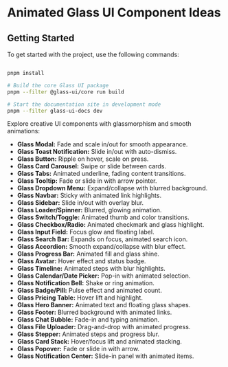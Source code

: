 # Animated Glass UI Component Ideas

## Getting Started
To get started with the project, use the following commands:

```bash

pnpm install

# Build the core Glass UI package
pnpm --filter @glass-ui/core run build

# Start the documentation site in development mode
pnpm --filter glass-ui-docs dev
```

Explore creative UI components with glassmorphism and smooth animations:

- **Glass Modal:** Fade and scale in/out for smooth appearance.
- **Glass Toast Notification:** Slide in/out with auto-dismiss.
- **Glass Button:** Ripple on hover, scale on press.
- **Glass Card Carousel:** Swipe or slide between cards.
- **Glass Tabs:** Animated underline, fading content transitions.
- **Glass Tooltip:** Fade or slide in with arrow pointer.
- **Glass Dropdown Menu:** Expand/collapse with blurred background.
- **Glass Navbar:** Sticky with animated link highlights.
- **Glass Sidebar:** Slide in/out with overlay blur.
- **Glass Loader/Spinner:** Blurred, glowing animation.
- **Glass Switch/Toggle:** Animated thumb and color transitions.
- **Glass Checkbox/Radio:** Animated checkmark and glass highlight.
- **Glass Input Field:** Focus glow and floating label.
- **Glass Search Bar:** Expands on focus, animated search icon.
- **Glass Accordion:** Smooth expand/collapse with blur effect.
- **Glass Progress Bar:** Animated fill and glass shine.
- **Glass Avatar:** Hover effect and status badge.
- **Glass Timeline:** Animated steps with blur highlights.
- **Glass Calendar/Date Picker:** Pop-in with animated selection.
- **Glass Notification Bell:** Shake or ring animation.
- **Glass Badge/Pill:** Pulse effect and animated count.
- **Glass Pricing Table:** Hover lift and highlight.
- **Glass Hero Banner:** Animated text and floating glass shapes.
- **Glass Footer:** Blurred background with animated links.
- **Glass Chat Bubble:** Fade-in and typing animation.
- **Glass File Uploader:** Drag-and-drop with animated progress.
- **Glass Stepper:** Animated steps and progress blur.
- **Glass Card Stack:** Hover/focus lift and animated stacking.
- **Glass Popover:** Fade or slide in with arrow.
- **Glass Notification Center:** Slide-in panel with animated items.



